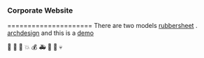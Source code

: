 ### Corporate Website
=====================
There are two models [rubbersheet](https://github.com/0532/website/tree/rubbersheet) . [archdesign](https://github.com/0532/website/tree/archdesign)
and this is a [demo](http://info.coding.io/)
 
 :walking: :gun: :raised_hands: :boom: :moneybag: :ambulance: :hospital:  :syringe: :skull:

